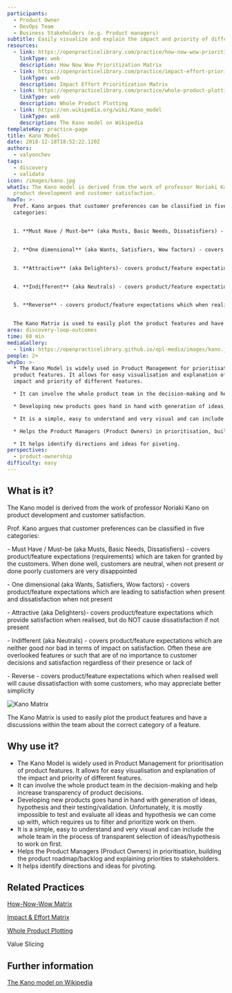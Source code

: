 ```yaml
---
participants:
  - Product Owner
  - DevOps Team
  - Business Stakeholders (e.g. Product managers)
subtitle: Easily visualize and explain the impact and priority of different features
resources:
  - link: https://openpracticelibrary.com/practice/how-now-wow-prioritization-matrix/
    linkType: web
    description: How Now Wow Prioritization Matrix
  - link: https://openpracticelibrary.com/practice/impact-effort-prioritization-matrix/
    linkType: web
    description: Impact Effort Prioritization Matrix
  - link: https://openpracticelibrary.com/practice/whole-product-plotting/
    linkType: web
    description: Whole Product Plotting
  - link: https://en.wikipedia.org/wiki/Kano_model
    linkType: web
    description: The Kano model on Wikipedia
templateKey: practice-page
title: Kano Model
date: 2018-12-18T18:52:22.120Z
authors:
  - valyonchev
tags:
  - discovery
  - validate
icon: /images/kano.jpg
whatIs: The Kano model is derived from the work of professor Noriaki Kano on
  product development and customer satisfaction.
howTo: >-
  Prof. Kano argues that customer preferences can be classified in five
  categories:


  1. **Must Have / Must-be** (aka Musts, Basic Needs, Dissatisfiers) - covers product/feature expectations (requirements) which are taken for granted by the customers. When done well, customers are neutral, when not present or done poorly customers are very disappointed


  2. **One dimensional** (aka Wants, Satisfiers, Wow factors) - covers product/feature expectations which are leading to satisfaction when present and dissatisfaction when not present


  3. **Attractive** (aka Delighters)- covers product/feature expectations which provide satisfaction when realised, but do NOT cause dissatisfaction if not present


  4. **Indifferent** (aka Neutrals) - covers product/feature expectations which are neither good nor bad in terms of impact on satisfaction. Often these are overlooked features or such that are of no importance to customer decisions and satisfaction regardless of their presence or lack of


  5. **Reverse** - covers product/feature expectations which when realised well will cause dissatisfaction with some customers, who may appreciate better simplicity


  The Kano Matrix is used to easily plot the product features and have a discussions within the team about the correct category of a feature.
area: discovery-loop-outcomes
time: 60 min
mediaGallery:
  - link: https://openpracticelibrary.github.io/opl-media/images/kano.jpg
people: 2+
whyDo: >-
  * The Kano Model is widely used in Product Management for prioritisation of
  product features. It allows for easy visualisation and explanation of the
  impact and priority of different features.

  * It can involve the whole product team in the decision-making and help increase transparency of product decisions.

  * Developing new products goes hand in hand with generation of ideas, hypothesis and their testing/validation. Unfortunately, it is mostly impossible to test and evaluate all ideas and hypothesis we can come up with, which requires us to filter and prioritize work on them.

  * It is a simple, easy to understand and very visual and can include the whole team in the process of transparent selection of ideas/hypothesis to work on first.

  * Helps the Product Managers (Product Owners) in prioritisation, building the product roadmap/backlog and explaining priorities to stakeholders.

  * It helps identify directions and ideas for pivoting.
perspectives:
  - product-ownership
difficulty: easy
---
```

## What is it?

The Kano model is derived from the work of professor Noriaki Kano on product development and customer satisfaction.

Prof. Kano argues that customer preferences can be classified in five categories:

\- Must Have / Must-be (aka Musts, Basic Needs, Dissatisfiers) - covers product/feature expectations (requirements) which are taken for granted by the customers. When done well, customers are neutral, when not present or done poorly customers are very disappointed

\- One dimensional (aka Wants, Satisfiers, Wow factors) - covers product/feature expectations which are leading to satisfaction when present and dissatisfaction when not present

\- Attractive (aka Delighters)- covers product/feature expectations which provide satisfaction when realised, but do NOT cause dissatisfaction if not present

\- Indifferent (aka Neutrals) - covers product/feature expectations which are neither good nor bad in terms of impact on satisfaction. Often these are overlooked features or such that are of no importance to customer decisions and satisfaction regardless of their presence or lack of

\- Reverse - covers product/feature expectations which when realised well will cause dissatisfaction with some customers, who may appreciate better simplicity

![Kano Matrix](/images/kano.jpg "Kano Matrix")

The Kano Matrix is used to easily plot the product features and have a discussions within the team about the correct category of a feature.



## Why use it?

* The Kano Model is widely used in Product Management for prioritisation of product features. It allows for easy visualisation and explanation of the impact and priority of different features.
* It can involve the whole product team in the decision-making and help increase transparency of product decisions.
* Developing new products goes hand in hand with generation of ideas, hypothesis and their testing/validation. Unfortunately, it is mostly impossible to test and evaluate all ideas and hypothesis we can come up with, which requires us to filter and prioritize work on them.
* It is a simple, easy to understand and very visual and can include the whole team in the process of transparent selection of ideas/hypothesis to work on first.
* Helps the Product Managers (Product Owners) in prioritisation, building the product roadmap/backlog and explaining priorities to stakeholders.
* It helps identify directions and ideas for pivoting.



## Related Practices

[How-Now-Wow Matrix](https://openpracticelibrary.com/practice/how-now-wow-prioritization-matrix/)

[Impact & Effort Matrix](https://openpracticelibrary.com/practice/impact-effort-prioritization-matrix/)

[Whole Product Plotting](https://openpracticelibrary.com/practice/whole-product-plotting/)

Value Slicing



## Further information

[The Kano model on Wikipedia](https://en.wikipedia.org/wiki/Kano_model)
